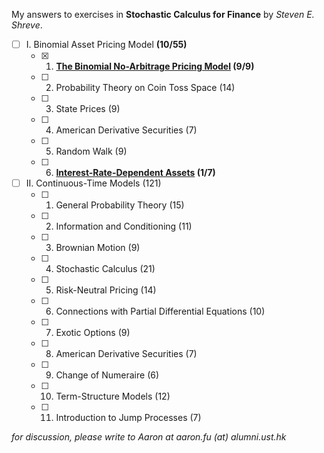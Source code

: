My answers to exercises in **Stochastic Calculus for Finance** by *Steven E. Shreve*.

- [ ] I. Binomial Asset Pricing Model **(10/55)**
    - [x] 1. **[The Binomial No-Arbitrage Pricing Model](101-binomial.pdf) (9/9)**
    - [ ] 2. Probability Theory on Coin Toss Space (14)
    - [ ] 3. State Prices (9)
    - [ ] 4. American Derivative Securities (7)
    - [ ] 5. Random Walk (9)
    - [ ] 6. **[Interest-Rate-Dependent Assets](106-interest-rate.pdf) (1/7)**

- [ ] II. Continuous-Time Models (121)
    - [ ] 1. General Probability Theory (15)
    - [ ] 2. Information and Conditioning (11)
    - [ ] 3. Brownian Motion (9)
    - [ ] 4. Stochastic Calculus (21)
    - [ ] 5. Risk-Neutral Pricing (14)
    - [ ] 6. Connections with Partial Differential Equations (10)
    - [ ] 7. Exotic Options (9)
    - [ ] 8. American Derivative Securities (7)
    - [ ] 9. Change of Numeraire (6)
    - [ ] 10. Term-Structure Models (12)
    - [ ] 11. Introduction to Jump Processes (7)

*for discussion, please write to Aaron at aaron.fu (at) alumni.ust.hk*
